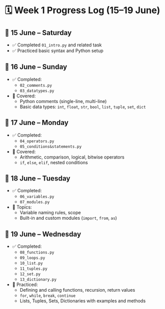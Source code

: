 # 🗓️ Week 1 Progress Log (15–19 June)

## 📅 15 June – Saturday
- ✅ Completed `01_intro.py` and related task
- ✅ Practiced basic syntax and Python setup

## 📅 16 June – Sunday
- ✅ Completed:
  - `02_comments.py`
  - `03_datatypes.py`
- 🧠 Covered:
  - Python comments (single-line, multi-line)
  - Basic data types: `int`, `float`, `str`, `bool`, `list`, `tuple`, `set`, `dict`

## 📅 17 June – Monday
- ✅ Completed:
  - `04_operators.py`
  - `05_conditions&statements.py`
- 🧠 Covered:
  - Arithmetic, comparison, logical, bitwise operators
  - `if`, `else`, `elif`, nested conditions

## 📅 18 June – Tuesday
- ✅ Completed:
  - `06_variables.py`
  - `07_modules.py`
- 🧠 Topics:
  - Variable naming rules, scope
  - Built-in and custom modules (`import`, `from`, `as`)

## 📅 19 June – Wednesday
- ✅ Completed:
  - `08_functions.py`
  - `09_loops.py`
  - `10_list.py`
  - `11_tuples.py`
  - `12_set.py`
  - `13_dictionary.py`
- 🧠 Practiced:
  - Defining and calling functions, recursion, return values
  - `for`, `while`, `break`, `continue`
  - Lists, Tuples, Sets, Dictionaries with examples and methods



